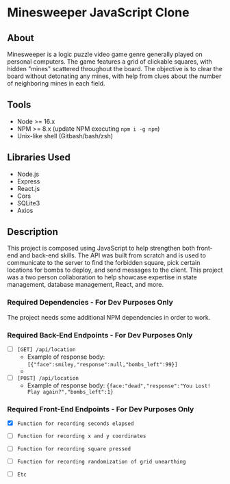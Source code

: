 # Minesweeper JavaScript Clone

## About

Minesweeper is a logic puzzle video game genre generally played on personal computers. The game features a grid of clickable squares, with hidden "mines" scattered throughout the board. The objective is to clear the board without detonating any mines, with help from clues about the number of neighboring mines in each field.

## Tools

- Node >= 16.x
- NPM >= 8.x (update NPM executing `npm i -g npm`)
- Unix-like shell (Gitbash/bash/zsh)

## Libraries Used

- Node.js
- Express
- React.js
- Cors
- SQLite3
- Axios

## Description

This project is composed using JavaScript to help strengthen both front-end and back-end skills. 
The API was built from scratch and is used to communicate to the server to find the forbidden square, pick certain locations for bombs to deploy, and send messages to the client. 
This project was a two person collaboration to help showcase expertise in state management, database management, React, and more.

### Required Dependencies - For Dev Purposes Only

The project needs some additional NPM dependencies in order to work.

### Required Back-End Endpoints - For Dev Purposes Only

- [ ] `[GET] /api/location`
  - Example of response body: `[{"face":smiley,"response":null,"bombs_left":99}]`
  - 
- [ ] `[POST] /api/location`
  - Example of response body: `{face:"dead","response":"You Lost! Play again?","bombs_left":1}`
     
### Required Front-End Endpoints - For Dev Purposes Only

- [X] `Function for recording seconds elapsed`
      
- [ ] `Function for recording x and y coordinates`

- [ ] `Function for recording square pressed`

- [ ] `Function for recording randomization of grid unearthing`

- [ ] `Etc`


